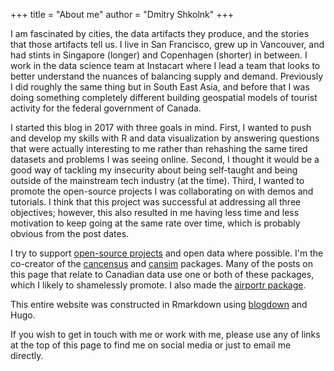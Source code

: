 +++
title = "About me"
author = "Dmitry Shkolnk"
+++

I am fascinated by cities, the data artifacts they produce, and the stories that those artifacts tell us. I live in San Francisco, grew up in Vancouver, and had stints in Singapore (longer) and Copenhagen (shorter) in between. I work in the data science team at Instacart where I lead a team that looks to better understand the nuances of balancing supply and demand. Previously I did roughly the same thing but in South East Asia, and before that I was doing something completely different building geospatial models of tourist activity for the federal government of Canada. 

I started this blog in 2017 with three goals in mind. First, I wanted to push and develop my skills with R and data visualization by answering questions that were actually interesting to me rather than rehashing the same tired datasets and problems I was seeing online. Second, I thought it would be a good way of tackling my insecurity about being self-taught and being outside of the mainstream tech industry (at the time). Third, I wanted to promote the open-source projects I was collaborating on with demos and tutorials. I think that this project was successful at addressing all three objectives; however, this also resulted in me having less time and less motivation to keep going at the same rate over time, which is probably obvious from the post dates.  

I try to support [open-source projects](https://github.com/dshkol) and open data where possible. I'm the co-creator of the [cancensus](https://mountainmath.github.io/cancensus/index.html) and [cansim](https://mountainmath.github.io/cansim/index.html) packages. Many of the posts on this page that relate to Canadian data use one or both of these packages, which I likely to shamelessly promote. I also made the [airportr package](https://github.com/dshkol/airportr). 

This entire website was constructed in Rmarkdown using [blogdown](https://bookdown.org/yihui/blogdown/) and Hugo. 

If you wish to get in touch with me or work with me, please use any of links at the top of this page to find me on social media or just to email me directly.
